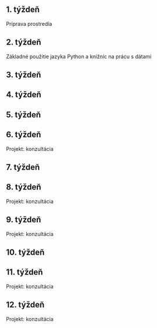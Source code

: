 ## 1. týždeň

Príprava prostredia

## 2. týždeň

Základné použitie jazyka Python a knižníc na prácu s dátami

## 3. týždeň

## 4. týždeň

## 5. týždeň

## 6. týždeň

Projekt: konzultácia

## 7. týždeň

## 8. týždeň

Projekt: konzultácia

## 9. týždeň

Projekt: konzultácia

## 10. týždeň

## 11. týždeň

Projekt: konzultácia

## 12. týždeň

Projekt: konzultácia
